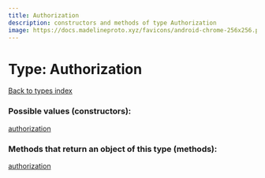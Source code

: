 ```yaml
---
title: Authorization
description: constructors and methods of type Authorization
image: https://docs.madelineproto.xyz/favicons/android-chrome-256x256.png
---
```

# Type: Authorization
[Back to types index](index.md)



### Possible values (constructors):

[authorization](../constructors/authorization.md)  



### Methods that return an object of this type (methods):



[authorization](../constructors/authorization.md)  

